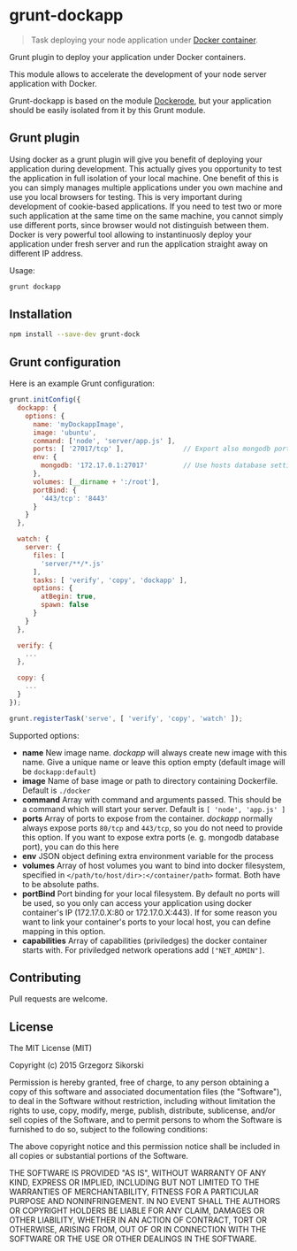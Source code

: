 grunt-dockapp
=============

> Task deploying your node application under [Docker container](https://www.docker.com/).

Grunt plugin to deploy your application under Docker containers.

This module allows to accelerate the development of your node server application with Docker.

Grunt-dockapp is based on the module [Dockerode](https://github.com/apocas/dockerode), but your application should be easily isolated from it by this Grunt module.

Grunt plugin
------------

Using docker as a grunt plugin will give you benefit of deploying your application during development. This actually gives you opportunity to test the application in full isolation of your local machine. One benefit of this is you can simply manages multiple applications under you own machine and use you local browsers for testing. This is very important during development of cookie-based applications. If you need to test two or more such application at the same time on the same machine, you cannot simply use different ports, since browser would not distinguish between them. Docker is very powerful tool allowing to instantinuosly deploy your application under fresh server and run the application straight away on different IP address.

Usage:
```bash
grunt dockapp
```

Installation
------------

```bash
npm install --save-dev grunt-dock
```

Grunt configuration
-------------------

Here is an example Grunt configuration:

```javascript
grunt.initConfig({
  dockapp: {
    options: {
      name: 'myDockappImage',
      image: 'ubuntu',
      command: ['node', 'server/app.js' ],
      ports: [ '27017/tcp' ],               // Export also mongodb port
      env: {
        mongodb: '172.17.0.1:27017'         // Use hosts database settings in application
      },
      volumes: [__dirname + ':/root'],
      portBind: {
        '443/tcp': '8443'
      }
    }
  },

  watch: {
    server: {
      files: [
        'server/**/*.js'
      ],
      tasks: [ 'verify', 'copy', 'dockapp' ],
      options: {
        atBegin: true,
        spawn: false
      }
    }
  },

  verify: {
    ...
  },

  copy: {
    ...
  }
});

grunt.registerTask('serve', [ 'verify', 'copy', 'watch' ]);
```

Supported options:
 * **name** New image name. _dockapp_ will always create new image with this name. Give a unique name or leave this option empty (default image will be `dockapp:default`)
 * **image** Name of base image or path to directory containing Dockerfile. Default is `./docker`
 * **command** Array with command and arguments passed. This should be a command which will start your server. Default is `[ 'node', 'app.js' ]`
 * **ports** Array of ports to expose from the container. _dockapp_ normally always expose ports `80/tcp` and `443/tcp`, so you do not need to provide this option. If you want to expose extra ports (e. g. mongodb database port), you can do this here
 * **env** JSON object defining extra environment variable for the process
 * **volumes** Array of host volumes you want to bind into docker filesystem, specified in `</path/to/host/dir>:</container/path>` format. Both have to be absolute paths.
 * **portBind** Port binding for your local filesystem. By default no ports will be used, so you only can access your application using docker container's IP (172.17.0.X:80 or 172.17.0.X:443). If for some reason you want to link your container's ports to your local host, you can define mapping in this option.
 * **capabilities** Array of capabilities (priviledges) the docker container starts with. For priviledged network operations add `["NET_ADMIN"]`.

Contributing
------------

Pull requests are welcome.

License
-------

The MIT License (MIT)

Copyright (c) 2015 Grzegorz Sikorski

Permission is hereby granted, free of charge, to any person obtaining a copy
of this software and associated documentation files (the "Software"), to deal
in the Software without restriction, including without limitation the rights
to use, copy, modify, merge, publish, distribute, sublicense, and/or sell
copies of the Software, and to permit persons to whom the Software is
furnished to do so, subject to the following conditions:

The above copyright notice and this permission notice shall be included in all
copies or substantial portions of the Software.

THE SOFTWARE IS PROVIDED "AS IS", WITHOUT WARRANTY OF ANY KIND, EXPRESS OR
IMPLIED, INCLUDING BUT NOT LIMITED TO THE WARRANTIES OF MERCHANTABILITY,
FITNESS FOR A PARTICULAR PURPOSE AND NONINFRINGEMENT. IN NO EVENT SHALL THE
AUTHORS OR COPYRIGHT HOLDERS BE LIABLE FOR ANY CLAIM, DAMAGES OR OTHER
LIABILITY, WHETHER IN AN ACTION OF CONTRACT, TORT OR OTHERWISE, ARISING FROM,
OUT OF OR IN CONNECTION WITH THE SOFTWARE OR THE USE OR OTHER DEALINGS IN THE
SOFTWARE.
